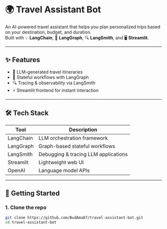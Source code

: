 # 🌍 Travel Assistant Bot

An AI-powered travel assistant that helps you plan personalized trips based on your destination, budget, and duration.  
Built with 💡 **LangChain**, 🔁 **LangGraph**, 🔍 **LangSmith**, and 🖥️ **Streamlit**.

---

## ✨ Features

- 🧠 LLM-generated travel itineraries
- 🔁 Stateful workflows with LangGraph
- 🔍 Tracing & observability via LangSmith
- ⚡ Streamlit frontend for instant interaction

---

## 🛠 Tech Stack

| Tool          | Description                          |
|---------------|--------------------------------------|
| LangChain     | LLM orchestration framework          |
| LangGraph     | Graph-based stateful workflows       |
| LangSmith     | Debugging & tracing LLM applications |
| Streamlit     | Lightweight web UI                   |
| OpenAI        | Language model APIs                  |

---

## 🚀 Getting Started

### 1. Clone the repo

```bash
git clone https://github.com/BudAma87/travel-assistant-bot.git
cd travel-assistant-bot

